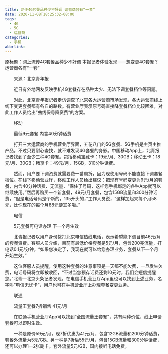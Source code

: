 ```yaml
---
title: 网传4G套餐品种少不好调 运营商各有“一套”
date: 2020-11-08T18:25:32+08:00
tags:
  - 4G
  - 5G
  - 运营商
categories:
  - 手机
abbrlink:
---
```


原标题：网上流传4G套餐品种少不好调 本报记者体验发现——想变更4G套餐？ 运营商各有“一套”

　　来源：北京青年报

　　近日有外地网友反映手机4G套餐存在品种太少、无法下调套餐档位等问题。

　　对此，北京青年报记者走访调查了北京各大运营商市场发现，各大运营商线上线下变更套餐都有各自的路数。有营业厅表示原号码直接降套餐档位比较困难，对此工作人员给出“曲线保号降资费”的方案。

　　移动

　　最低9元套餐 内含40分钟话费

　　打开三大运营商的手机营业厅界面，五花八门的5G套餐、5G手机是主页主推产品。不过只要耐心查找，就不难发现4G套餐的身影。中国移动App上，北青报记者找到了至少三种4G套餐。包括移动宝藏卡：19元/月、30GB；移动王卡：18元/月、30GB；畅享卡：49元/月，15GB，310分钟话费。

　　然而，用户要下调资费就需要费一番周折，因为现使用号码不能直接下调套餐档位。在线下移动营业厅，移动工作人员给出建议：把现有号码变更为9元/月的套餐，内含40分钟话费、无流量，“保住了号码，这样您手机绑定的各种App就可以继续使用。”然后再购买一个新套餐，49元/月套餐，包含15GB流量和300分钟话费，“但是电话号码是个新的，135开头的，”工作人员说，“这样加起来每个月58元，比你现在的每个月88元便宜多啦。”

　　电信

　　5元套餐可电话办理 下一个月生效

　　北青报记者以用户身份拨打北京电信热线电话，表示希望能下调目前46元/月的套餐资费。客服人员介绍，目前有最低价格套餐是5元/月，包含200兆流量，打电话0.1元/分钟。“如果您决定了，我现在就可以给您办理业务，套餐从下一个月开始生效。”

　　这位客服人员提醒，使用这种套餐的注意事项是一天都不能欠费，一旦发生欠费，电话号码将立即被收回，“不过当您预存话费还剩10元时，我们会短信提醒您。”北青—北京头条记者发现，在电信手机营业厅App里也可以找到上述业务，名字叫“电信无忧卡”，用户也可在手机营业厅上办理套餐变更业务。

　　联通

　　流量王套餐7折销售 41元/月

　　在联通手机营业厅App可以找到“全国流量王套餐”，共有两种价位，线上申请套餐可以即时生效。

　　一种是原价59元/月，现7折优惠为41元/月，包含12GB流量和200分钟话费，套餐外流量为5元/GB。另一种是7折后55元/月，包含15GB流量和300分钟话费，还可以办理1—2张副卡。套外流量5元/GB，国内接听电话免费。